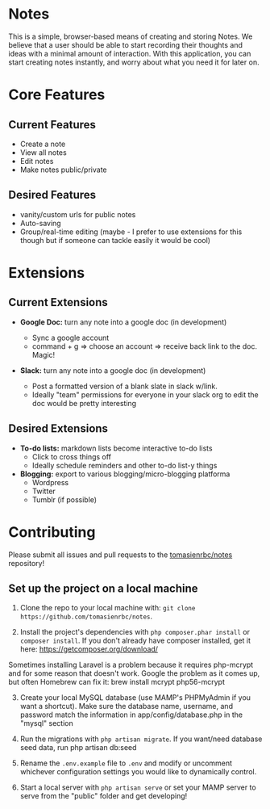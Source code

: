 # Notes

This is a simple, browser-based means of creating and storing Notes.
We believe that a user should be able to start recording their thoughts
and ideas with a minimal amount of interaction. With this application,
you can start creating notes instantly, and worry about what you need
it for later on.

# Core Features

## Current Features

- Create a note
- View all notes
- Edit notes
- Make notes public/private

## Desired Features

- vanity/custom urls for public notes
- Auto-saving
- Group/real-time editing (maybe - I prefer to use extensions for this though but if someone can tackle easily it would be cool)

# Extensions

## Current Extensions

- **Google Doc:** turn any note into a google doc (in development)
    - Sync a google account
    - command + g => choose an account => receive back link to the doc. Magic!

- **Slack:** turn any note into a google doc (in development)
    - Post a formatted version of a blank slate in slack w/link.
    - Ideally "team" permissions for everyone in your slack org to edit the doc would be pretty interesting

## Desired Extensions

- **To-do lists:** markdown lists become interactive to-do lists
    - Click to cross things off
    - Ideally schedule reminders and other to-do list-y things
- **Blogging:** export to various blogging/micro-blogging platforma
    - Wordpress
    - Twitter
    - Tumblr (if possible)

# Contributing

Please submit all issues and pull requests to the [tomasienrbc/notes](http://github.com/tomasienrbc/notes) repository!

## Set up the project on a local machine

1. Clone the repo to your local machine with: ``git clone https://github.com/tomasienrbc/notes``.

2. Install the project's dependencies with ``php composer.phar install`` or ``composer install``. If you don't already have composer installed, get it here: https://getcomposer.org/download/

Sometimes installing Laravel is a problem because it requires php-mcrypt and for some reason that doesn't work. Google the problem as it comes up, but often Homebrew can fix it: brew install mcrypt php56-mcrypt

3. Create your local MySQL database (use MAMP's PHPMyAdmin if you want a shortcut). Make sure the database name, username, and password match the information in app/config/database.php in the "mysql" section

4. Run the migrations with ``php artisan migrate``. If you want/need database seed data, run php artisan db:seed

5. Rename the `.env.example` file to `.env` and modify or uncomment whichever configuration settings you would like to dynamically control.

6. Start a local server with ``php artisan serve`` or set your MAMP server to serve from the "public" folder and get developing!
